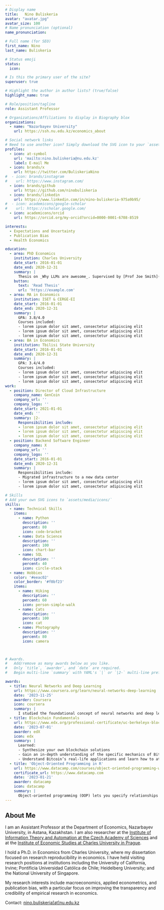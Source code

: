```yaml
---
# Display name
title:   Nino Buliskeria
avatar: "avatar.jpg"
avatar_size: 100
# Name pronunciation (optional)
name_pronunciation: 

# Full name (for SEO)
first_name: Nino
last_name: Buliskeria

# Status emoji
status:
  icon: 

# Is this the primary user of the site?
superuser: true

# Highlight the author in author lists? (true/false)
highlight_name: true

# Role/position/tagline
role: Assistant Professor 

# Organizations/Affiliations to display in Biography blox
organizations:
  - name: "Nazarbayev University"
    url: https://ssh.nu.edu.kz/economics_about

# Social network links
# Need to use another icon? Simply download the SVG icon to your `assets/media/icons/` folder.
profiles:
  - icon: at-symbol
    url: 'mailto:nino.buliskeria@nu.edu.kz'
    label: E-mail Me
  - icon: brands/x
    url: https://twitter.com/BuliskeriaNino
#  - icon: brands/instagram
#    url: https://www.instagram.com/
  - icon: brands/github
    url: https://github.com/ninobuliskeria
  - icon: brands/linkedin
    url: https://www.linkedin.com/in/nino-buliskeria-975a9b95/
#  - icon: academicons/google-scholar
#    url: https://scholar.google.com/
  - icon: academicons/orcid
    url: https://orcid.org/my-orcid?orcid=0000-0001-6708-8519

interests:
  - Expectations and Uncertainty 
  - Publication Bias 
  - Health Economics 

education:
  - area: PhD Economics
    institution: Charles University 
    date_start: 2016-01-01
    date_end: 2020-12-31
    summary: |
      Thesis on _Why LLMs are awesome_. Supervised by [Prof Joe Smith](https://example.com). Presented papers at 5 IEEE conferences with the contributions being published in 2 Springer journals.
    button:
      text: 'Read Thesis'
      url: 'https://example.com'
  - area: MA in Economics 
    institution: ISET & CERGE-EI 
    date_start: 2016-01-01
    date_end: 2020-12-31
    summary: |
      GPA: 3.8/4.0
      Courses included:
      - lorem ipsum dolor sit amet, consectetur adipiscing elit
      - lorem ipsum dolor sit amet, consectetur adipiscing elit
      - lorem ipsum dolor sit amet, consectetur adipiscing elit
  - area: BA in Economics 
    institution: Tbilisi State University 
    date_start: 2016-01-01
    date_end: 2020-12-31
    summary: |
      GPA: 3.4/4.0
      Courses included:
      - lorem ipsum dolor sit amet, consectetur adipiscing elit
      - lorem ipsum dolor sit amet, consectetur adipiscing elit
      - lorem ipsum dolor sit amet, consectetur adipiscing elit
work:
  - position: Director of Cloud Infrastructure
    company_name: GenCoin
    company_url: ''
    company_logo: ''
    date_start: 2021-01-01
    date_end: ''
    summary: |2-
      Responsibilities include:
      - lorem ipsum dolor sit amet, consectetur adipiscing elit
      - lorem ipsum dolor sit amet, consectetur adipiscing elit
      - lorem ipsum dolor sit amet, consectetur adipiscing elit
  - position: Backend Software Engineer
    company_name: X
    company_url: ''
    company_logo: ''
    date_start: 2016-01-01
    date_end: 2020-12-31
    summary: |
      Responsibilities include:
      - Migrated infrastructure to a new data center
      - lorem ipsum dolor sit amet, consectetur adipiscing elit
      - lorem ipsum dolor sit amet, consectetur adipiscing elit

# Skills
# Add your own SVG icons to `assets/media/icons/`
skills:
  - name: Technical Skills
    items:
      - name: Python
        description: ''
        percent: 80
        icon: code-bracket
      - name: Data Science
        description: ''
        percent: 100
        icon: chart-bar
      - name: SQL
        description: ''
        percent: 40
        icon: circle-stack
  - name: Hobbies
    color: '#eeac02'
    color_border: '#f0bf23'
    items:
      - name: Hiking
        description: ''
        percent: 60
        icon: person-simple-walk
      - name: Cats
        description: ''
        percent: 100
        icon: cat
      - name: Photography
        description: ''
        percent: 80
        icon: camera

 

# Awards.
#   Add/remove as many awards below as you like.
#   Only `title`, `awarder`, and `date` are required.
#   Begin multi-line `summary` with YAML's `|` or `|2-` multi-line prefix and indent 2 spaces below.

awards:
  - title: Neural Networks and Deep Learning
    url: https://www.coursera.org/learn/neural-networks-deep-learning
    date: '2023-11-25'
    awarder: Coursera
    icon: coursera
    summary: |
      I studied the foundational concept of neural networks and deep learning. By the end, I was familiar with the significant technological trends driving the rise of deep learning; build, train, and apply fully connected deep neural networks; implement efficient (vectorized) neural networks; identify key parameters in a neural network’s architecture; and apply deep learning to your own applications.
  - title: Blockchain Fundamentals
    url: https://www.edx.org/professional-certificate/uc-berkeleyx-blockchain-fundamentals
    date: '2023-07-01'
    awarder: edX
    icon: edx
    summary: |
      Learned:
      - Synthesize your own blockchain solutions
      - Gain an in-depth understanding of the specific mechanics of Bitcoin
      - Understand Bitcoin’s real-life applications and learn how to attack and destroy Bitcoin, Ethereum, smart contracts and Dapps, and alternatives to Bitcoin’s Proof-of-Work consensus algorithm
  - title: 'Object-Oriented Programming in R'
    url: https://www.datacamp.com/courses/object-oriented-programming-with-s3-and-r6-in-r
    certificate_url: https://www.datacamp.com
    date: '2023-01-21'
    awarder: datacamp
    icon: datacamp
    summary: |
      Object-oriented programming (OOP) lets you specify relationships between functions and the objects that they can act on, helping you manage complexity in your code. This is an intermediate level course, providing an introduction to OOP, using the S3 and R6 systems. S3 is a great day-to-day R programming tool that simplifies some of the functions that you write. R6 is especially useful for industry-specific analyses, working with web APIs, and building GUIs.
---
```


## About Me

I am an Assistant Professor at the Department of Economics, Nazarbayev University, in Astana, Kazakhstan. I am also researcher at the [Institute of Information Theory and Automation at the Czech Academy of Sciences](https://utia.cas.cz/en/) and at the [Institute of Economic Studies at Charles University in Prague](https://ies.fsv.cuni.cz/en). 

I hold a Ph.D. in Economics from Charles University, where my dissertation focused on research reproducibility in economics. I have held visiting research positions at institutions including the University of California, Irvine; Pontificia Universidad Católica de Chile; Heidelberg University; and the National University of Singapore. 

My research interests include macroeconomics, applied econometrics, and publication bias, with a particular focus on improving the transparency and credibility of empirical research in economics.

 

Contact: [nino.buliskeria[at]nu.edu.kz](nino.buliskeria@nu.edu.kz)
